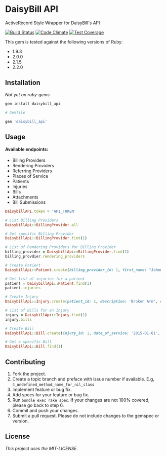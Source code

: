 # DaisyBill API
ActiveRecord Style Wrapper for DaisyBill's API

[![Build Status](https://semaphoreci.com/api/v1/projects/4e51c7d8-2ca3-4c3e-9172-ff2082309342/369271/shields_badge.svg)](https://semaphoreci.com/daisybill/daisybill_api)
[![Code Climate](https://codeclimate.com/repos/54ff0165e30ba055fa001c7f/badges/1cde64d9bdc572be43a9/gpa.svg)](https://codeclimate.com/repos/54ff0165e30ba055fa001c7f/feed)
[![Test Coverage](https://codeclimate.com/repos/54ff0165e30ba055fa001c7f/badges/1cde64d9bdc572be43a9/coverage.svg)](https://codeclimate.com/repos/54ff0165e30ba055fa001c7f/feed)

This gem is tested against the following versions of Ruby:
- 1.9.3
- 2.0.0
- 2.1.5
- 2.2.0

## Installation
*Not yet on ruby-gems*

```bash
gem install daisybill_api
```

```ruby
# Gemfile

gem 'daisybill_api'
```

## Usage
#### Available endpoints:
- Billing Providers
- Rendering Providers
- Referring Providers
- Places of Service
- Patients
- Injuries
- Bills
- Attachments
- Bill Submissions

```ruby
DaisybillAPI.token = 'API_TOKEN'

# List Billing Providers
DaisybillApi::BillingProvider.all

# Get specific Billing Provider
DaisybillApi::BillingProvider.find(1)

# List of Rendering Providers for Billing Provider
billing_provider = DaisybillApi::BillingProvider.find(1)
billing_provdier.rendering_providers

# Create Patient
DaisybillApi::Patient.create(billing_provider_id: 1, first_name: "Johnny", last_name: "Apple")

# Get list of injuries for a patient
patient = DaisybillApi::Patient.find(1)
patient.injuries

# Create Injury
DaisybillApi::Injury.create(patient_id: 1, description: 'Broken Arm', claim_number: '1234567')

# List of Bills for an Injury
injury = DaisybillApi::Injury.find(1)
injury.bills

# Create Bill
DaisybillApi::Bill.create(injury_id: 1, date_of_service: '2015-01-01', rendering_provider_id: 1, place_of_service_id: 1)

# Get a specific Bill
DaisybillApi::Bill.find(1)
```

## Contributing
1. Fork the project.
2. Create a topic branch and preface with issue number if available. E.g, `4_undefined_method_name_for_nil_class`
3. Implement feature or bug fix.
4. Add specs for your feature or bug fix.
5. Run `bundle exec rake spec`. If your changes are not 100% covered, please go back to step 6.
6. Commit and push your changes.
7. Submit a pull request. Please do not include changes to the gemspec or version.

## License
*This project uses the MIT-LICENSE.*

